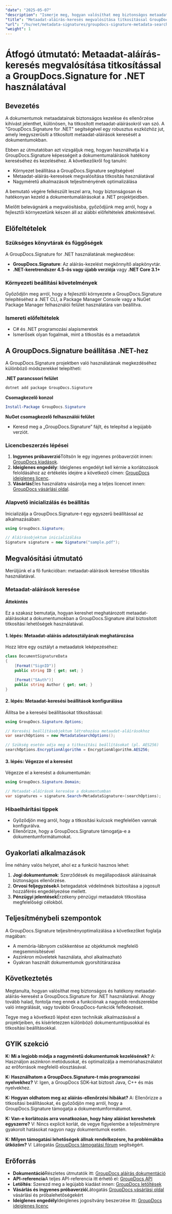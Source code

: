 ```yaml
---
"date": "2025-05-07"
"description": "Ismerje meg, hogyan valósíthat meg biztonságos metaadat-aláírás-kereséseket .NET-projektjeiben a GroupDocs.Signature használatával. Ez az útmutató a beállítást, a titkosítási lehetőségeket és a teljesítményoptimalizálást ismerteti."
"title": "Metaadat-aláírás-keresés megvalósítása titkosítással GroupDocs for .NET használatával"
"url": "/hu/net/metadata-signatures/groupdocs-signature-metadata-search-encryption-net/"
"weight": 1
---
```


# Átfogó útmutató: Metaadat-aláírás-keresés megvalósítása titkosítással a GroupDocs.Signature for .NET használatával

## Bevezetés

A dokumentumok metaadatainak biztonságos kezelése és ellenőrzése kihívást jelenthet, különösen, ha titkosított metaadat-aláírásokról van szó. A "GroupDocs.Signature for .NET" segítségével egy robusztus eszközhöz jut, amely leegyszerűsíti a titkosított metaadat-aláírások keresését a dokumentumokban.

Ebben az útmutatóban azt vizsgáljuk meg, hogyan használhatja ki a GroupDocs.Signature képességeit a dokumentumaláírások hatékony kereséséhez és kezeléséhez. A következőkről fog tanulni:
- Környezet beállítása a GroupDocs.Signature segítségével
- Metaadat-aláírás-keresések megvalósítása titkosítás használatával
- Nagyméretű alkalmazások teljesítményének optimalizálása

A bemutató végére felkészült leszel arra, hogy biztonságosan és hatékonyan kezeld a dokumentumaláírásokat a .NET projektjeidben.

Mielőtt belevágnánk a megvalósításba, győződjünk meg arról, hogy a fejlesztői környezetünk készen áll az alábbi előfeltételek áttekintésével.

## Előfeltételek

### Szükséges könyvtárak és függőségek
A GroupDocs.Signature for .NET használatának megkezdése:
- **GroupDocs.Signature**: Az aláírás-kezelést megkönnyítő alapkönyvtár.
- **.NET-keretrendszer 4.5-ös vagy újabb verziója** vagy **.NET Core 3.1+**

### Környezeti beállítási követelmények
Győződjön meg arról, hogy a fejlesztői környezete a GroupDocs.Signature telepítéséhez a .NET CLI, a Package Manager Console vagy a NuGet Package Manager felhasználói felület használatára van beállítva.

### Ismereti előfeltételek
- C# és .NET programozási alapismeretek
- Ismerősek olyan fogalmak, mint a titkosítás és a metaadatok

## A GroupDocs.Signature beállítása .NET-hez
A GroupDocs.Signature projektben való használatának megkezdéséhez különböző módszerekkel telepítheti:

**.NET parancssori felület**
```bash
dotnet add package GroupDocs.Signature
```

**Csomagkezelő konzol**
```powershell
Install-Package GroupDocs.Signature
```

**NuGet csomagkezelő felhasználói felület**
- Keresd meg a „GroupDocs.Signature” fájlt, és telepítsd a legújabb verziót.

### Licencbeszerzés lépései
1. **Ingyenes próbaverzió**Töltsön le egy ingyenes próbaverziót innen: [GroupDocs kiadások](https://releases.groupdocs.com/signature/net/).
2. **Ideiglenes engedély**: Ideiglenes engedélyt kell kérnie a korlátozások feloldásához az értékelés idejére a következő címen: [GroupDocs ideiglenes licenc](https://purchase.groupdocs.com/temporary-license/).
3. **Vásárlás**Éles használatra vásárolja meg a teljes licencet innen: [GroupDocs vásárlási oldal](https://purchase.groupdocs.com/buy).

### Alapvető inicializálás és beállítás
Inicializálja a GroupDocs.Signature-t egy egyszerű beállítással az alkalmazásában:

```csharp
using GroupDocs.Signature;

// Aláírásobjektum inicializálása
Signature signature = new Signature("sample.pdf");
```

## Megvalósítási útmutató
Merüljünk el a fő funkcióban: metaadat-aláírások keresése titkosítás használatával.

### Metaadat-aláírások keresése
#### Áttekintés
Ez a szakasz bemutatja, hogyan kereshet meghatározott metaadat-aláírásokat a dokumentumokban a GroupDocs.Signature által biztosított titkosítási lehetőségek használatával.

#### 1. lépés: Metaadat-aláírás adatosztályának meghatározása
Hozz létre egy osztályt a metaadatok leképezéséhez:

```csharp
class DocumentSignatureData
{
    [Format("SignID")]
    public string ID { get; set; }

    [Format("SAuth")]
    public string Author { get; set; }
}
```

#### 2. lépés: Metaadat-keresési beállítások konfigurálása
Állítsa be a keresési beállításokat titkosítással:

```csharp
using GroupDocs.Signature.Options;

// Keresési beállításobjektum létrehozása metaadat-aláírásokhoz
var searchOptions = new MetadataSearchOptions();

// Szükség esetén adja meg a titkosítási beállításokat (pl. AES256)
searchOptions.EncryptionAlgorithm = EncryptionAlgorithm.AES256;
```

#### 3. lépés: Végezze el a keresést
Végezze el a keresést a dokumentumán:

```csharp
using GroupDocs.Signature.Domain;

// Metaadat-aláírások keresése a dokumentumban
var signatures = signature.Search<MetadataSignature>(searchOptions);
```

### Hibaelhárítási tippek
- Győződjön meg arról, hogy a titkosítási kulcsok megfelelően vannak konfigurálva.
- Ellenőrizze, hogy a GroupDocs.Signature támogatja-e a dokumentumformátumokat.

## Gyakorlati alkalmazások
Íme néhány valós helyzet, ahol ez a funkció hasznos lehet:
1. **Jogi dokumentumok**: Szerződések és megállapodások aláírásainak biztonságos ellenőrzése.
2. **Orvosi feljegyzések**A betegadatok védelmének biztosítása a jogosult hozzáférés engedélyezése mellett.
3. **Pénzügyi jelentések**Érzékeny pénzügyi metaadatok titkosítása megfelelőségi célokból.

## Teljesítménybeli szempontok
A GroupDocs.Signature teljesítményoptimalizálása a következőket foglalja magában:
- A memória-lábnyom csökkentése az objektumok megfelelő megsemmisítésével
- Aszinkron műveletek használata, ahol alkalmazható
- Gyakran használt dokumentumok gyorsítótárazása

## Következtetés
Megtanulta, hogyan valósíthat meg biztonságos és hatékony metaadat-aláírás-keresést a GroupDocs.Signature for .NET használatával. Ahogy tovább halad, fontolja meg ennek a funkciónak a nagyobb rendszerekbe való integrálását, vagy további GroupDocs-funkciók felfedezését.

Tegye meg a következő lépést ezen technikák alkalmazásával a projektjeiben, és kísérletezzen különböző dokumentumtípusokkal és titkosítási beállításokkal.

## GYIK szekció
**K: Mi a legjobb módja a nagyméretű dokumentumok kezelésének?**
A: Használjon aszinkron metódusokat, és optimalizálja a memóriahasználatot az erőforrások megfelelő elosztásával.

**K: Használhatom a GroupDocs.Signature-t más programozási nyelvekhez?**
V: Igen, a GroupDocs SDK-kat biztosít Java, C++ és más nyelvekhez.

**K: Hogyan oldhatom meg az aláírás-ellenőrzési hibákat?**
A: Ellenőrizze a titkosítási beállításokat, és győződjön meg arról, hogy a GroupDocs.Signature támogatja a dokumentumformátumot.

**K: Van-e korlátozás arra vonatkozóan, hogy hány aláírást kereshetek egyszerre?**
V: Nincs explicit korlát, de vegye figyelembe a teljesítményre gyakorolt hatásokat nagyon nagy dokumentumok esetén.

**K: Milyen támogatási lehetőségek állnak rendelkezésre, ha problémákba ütközöm?**
V: Látogatás [GroupDocs támogatási fórum](https://forum.groupdocs.com/c/signature/) segítségért.

## Erőforrás
- **Dokumentáció**Részletes útmutatók itt: [GroupDocs aláírás dokumentáció](https://docs.groupdocs.com/signature/net/)
- **API-referencia**A teljes API-referencia itt érhető el: [GroupDocs API](https://reference.groupdocs.com/signature/net/)
- **Letöltés**: Szerezd meg a legújabb kiadást innen: [GroupDocs letöltések](https://releases.groupdocs.com/signature/net/)
- **Vásárlás és ingyenes próbaverzió**Látogatás [GroupDocs vásárlási oldal](https://purchase.groupdocs.com/buy) vásárlási és próbalehetőségekért
- **Ideiglenes engedély**Ideiglenes jogosítvány beszerzése itt: [GroupDocs ideiglenes licenc](https://purchase.groupdocs.com/temporary-license/)